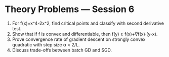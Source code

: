 <!-- Math rendered using GitHub Markdown: use ![](https://render.githubusercontent.com/render/math?math=...) and 

![](https://render.githubusercontent.com/render/math?math=...)

 -->

# Theory Problems — Session 6

1. For f(x)=x^4-2x^2, find critical points and classify with second derivative test.
2. Show that if f is convex and differentiable, then f(y) ≥ f(x)+∇f(x)·(y-x).
3. Prove convergence rate of gradient descent on strongly convex quadratic with step size α < 2/L.
4. Discuss trade-offs between batch GD and SGD.